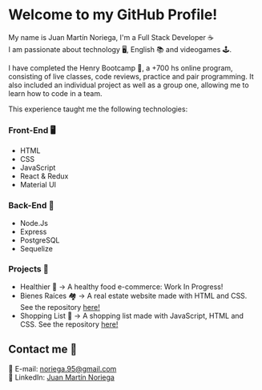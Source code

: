 # Welcome to my GitHub Profile! #
My name is Juan Martín Noriega, I'm a Full Stack Developer :coffee: <br>
I am passionate about technology 🖥️, English 📚 and videogames 🕹️.

I have completed the Henry Bootcamp 🚀, a +700 hs online program, consisting of live classes, code reviews, practice and pair programming. It also included an individual project as well as a group one, allowing me to learn how to code in a team.

This experience taught me the following technologies:

### Front-End 🖥️ ###
* HTML
* CSS
* JavaScript
* React & Redux
* Material UI

### Back-End 💾 ###
* Node.Js
* Express
* PostgreSQL
* Sequelize


### Projects 🔧 ###
* Healthier 🍅 →  A healthy food e-commerce: Work In Progress!
* Bienes Raíces 🏘️ → A real estate website made with HTML and CSS. See the repository [here!](https://github.com/Noriega95/BienesRaices)
* Shopping List 📝 → A shopping list made with JavaScript, HTML and CSS.  See the repository [here!](https://github.com/Noriega95/ShoppingList)

## Contact me 💬 ##
📧 E-mail: noriega.95@gmail.com <br>
🔗 LinkedIn: [Juan Martín Noriega](https://www.linkedin.com/in/juanmanoriega/)
